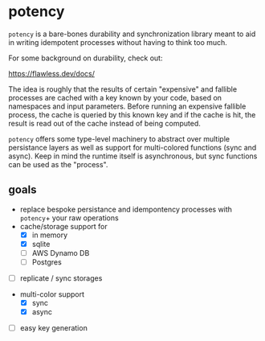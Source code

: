 # potency
`potency` is a bare-bones durability and synchronization library meant to aid in writing idempotent processes without having to think too much.

For some background on durability, check out: 

https://flawless.dev/docs/

The idea is roughly that the results of certain "expensive" and fallible processes are cached with a key known by your code, based on namespaces and input parameters. 
Before running an expensive fallible process, the cache is queried by this known key and if the cache is hit, the result is read out of the cache instead of being computed.

`potency` offers some type-level machinery to abstract over multiple persistance layers as well as support for multi-colored functions (sync and async). Keep in mind the 
runtime itself is asynchronous, but sync functions can be used as the "process".

## goals

* replace bespoke persistance and idempontency processes with `potency`+ your raw operations
* cache/storage support for
  - [x] in memory
  - [x] sqlite
  - [ ] AWS Dynamo DB
  - [ ] Postgres
* [ ] replicate / sync storages
* multi-color support
  - [x] sync
  - [x] async
* [ ] easy key generation
